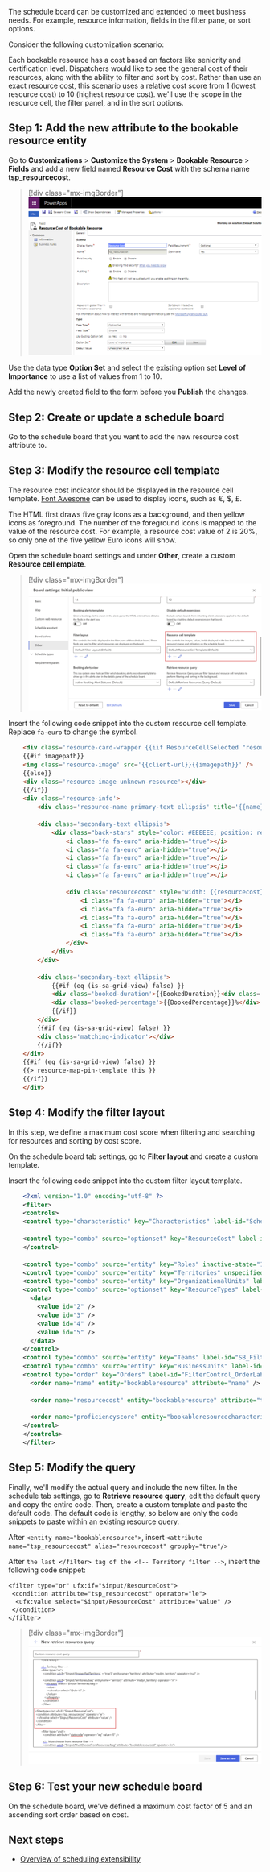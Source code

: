 The schedule board can be customized and extended to meet business needs. For example, resource information, fields in the filter pane, or sort options.

Consider the following customization scenario:

Each bookable resource has a cost based on factors like seniority and certification level. Dispatchers would like to see the general cost of their resources, along with the ability to filter and sort by cost. Rather than use an exact resource cost, this scenario uses a relative cost score from 1 (lowest resource cost) to 10 (highest resource cost). we'll use the scope in the resource cell, the filter panel, and in the sort options.

## Step 1: Add the new attribute to the bookable resource entity

Go to **Customizations** > **Customize the System** > **Bookable Resource** > **Fields** and add a new field named **Resource Cost** with the schema name **tsp_resourcecost**.

> [!div class="mx-imgBorder"]
> ![Screenshot of adding resource cost attribute or field to a bookable resource.](../../field-service/media/schedule-board-tab-settings-resource-cost.png "Screenshot of adding resource cost attribute or field to a bookable resource")

Use the data type **Option Set** and select the existing option set **Level of Importance** to use a list of values from 1 to 10.

Add the newly created field to the form before you **Publish** the changes.

## Step 2: Create or update a schedule board

Go to the schedule board that you want to add the new resource cost attribute to.

## Step 3: Modify the resource cell template

The resource cost indicator should be displayed in the resource cell template. [Font Awesome](https://fontawesome.com/) can be used to display icons, such as €, $, £.

The HTML first draws five gray icons as a background, and then yellow icons as foreground. The number of the foreground icons is mapped to the value of the resource cost. For example, a resource cost value of 2 is 20%, so only one of the five yellow Euro icons will show.

Open the schedule board settings and under **Other**, create a custom **Resource cell emplate**.

> [!div class="mx-imgBorder"]
> ![Screenshot of where to edit the resource cell template.](../../field-service/media/schedule-board-tab-settings-edit-resource-cell.png "Screenshot of where to edit the resource cell template")

Insert the following code snippet into the custom resource cell template. Replace `fa-euro` to change the symbol.

```HTML
    <div class='resource-card-wrapper {{iif ResourceCellSelected "resource-cell-selected" ""}} {{iif ResourceUnavailable "resource-unavailable" ""}} {{iif IsMatchingAvailability "availability-match" ""}}'>
    {{#if imagepath}}
    <img class='resource-image' src='{{client-url}}{{imagepath}}' />
    {{else}}
    <div class='resource-image unknown-resource'></div>
    {{/if}}
    <div class='resource-info'>
        <div class='resource-name primary-text ellipsis' title='{{name}}'>{{name}}</div>

		<div class='secondary-text ellipsis'> 
			<div class="back-stars" style="color: #EEEEEE; position: relative; display: inline-block;">
				<i class="fa fa-euro" aria-hidden="true"></i>
				<i class="fa fa-euro" aria-hidden="true"></i>
				<i class="fa fa-euro" aria-hidden="true"></i>
				<i class="fa fa-euro" aria-hidden="true"></i>
				<i class="fa fa-euro" aria-hidden="true"></i>
				
				<div class="resourcecost" style="width: {{resourcecost}}0%; color: #FFBC0B; position: absolute; top: 0; left:0; display: inline-block; overflow: hidden;">
					<i class="fa fa-euro" aria-hidden="true"></i>
					<i class="fa fa-euro" aria-hidden="true"></i>
					<i class="fa fa-euro" aria-hidden="true"></i>
					<i class="fa fa-euro" aria-hidden="true"></i>
					<i class="fa fa-euro" aria-hidden="true"></i>
				</div>
			</div>
		</div>

        <div class='secondary-text ellipsis'>
            {{#if (eq (is-sa-grid-view) false) }}
            <div class='booked-duration'>{{BookedDuration}}<div class='fo-sch-clock'></div></div>
            <div class='booked-percentage'>{{BookedPercentage}}%</div>
            {{/if}}
        </div>
        {{#if (eq (is-sa-grid-view) false) }}
        <div class='matching-indicator'></div>
        {{/if}}
    </div>
    {{#if (eq (is-sa-grid-view) false) }}
    {{> resource-map-pin-template this }}
    {{/if}}
    </div>
```

## Step 4: Modify the filter layout

In this step, we define a maximum cost score when filtering and searching for resources and sorting by cost score.

On the schedule board tab settings, go to **Filter layout** and create a custom template.

Insert the following code snippet into the custom filter layout template.

```XML
    <?xml version="1.0" encoding="utf-8" ?>
    <filter>
    <controls>
    <control type="characteristic" key="Characteristics" label-id="ScheduleAssistant.West.Skills" />

	<control type="combo" source="optionset" key="ResourceCost" label-id="Resource Cost Limit" entity="bookableresource" attribute="tsp_resourcecost" multi="false">
    </control>

    <control type="combo" source="entity" key="Roles" inactive-state="1" label-id="ScheduleAssistant.West.Roles" entity="bookableresourcecategory" multi="true" />
    <control type="combo" source="entity" key="Territories" unspecified-key="UnspecifiedTerritory" label-id="ScheduleAssistant.West.Territories" entity="territory" multi="true" />
    <control type="combo" source="entity" key="OrganizationalUnits" label-id="SB_FilterPanel_OrganizationalUnitsFilter_Title" inactive-state="1" entity="msdyn_organizationalunit" multi="true" />
    <control type="combo" source="optionset" key="ResourceTypes" label-id="SB_FilterPanel_ResourceTypesFilter_Title" entity="bookableresource" attribute="resourcetype" multi="true">
      <data>
        <value id="2" />
        <value id="3" />
        <value id="4" />
        <value id="5" />
      </data>
    </control>
    <control type="combo" source="entity" key="Teams" label-id="SB_FilterPanel_TeamsFilter_Title" entity="team" multi="true" />
    <control type="combo" source="entity" key="BusinessUnits" label-id="SB_FilterPanel_BusinessUnitsFilter_Title" entity="businessunit" multi="true" />
    <control type="order" key="Orders" label-id="FilterControl_OrderLabel">
      <order name="name" entity="bookableresource" attribute="name" />

      <order name="resourcecost" entity="bookableresource" attribute="tsp_resourcecost" />

      <order name="proficiencyscore" entity="bookableresourcecharacteristic" attribute="ratingvalue" />
    </control>
    </controls>
    </filter>
 ```

## Step 5: Modify the query

Finally, we'll modify the actual query and include the new filter. In the schedule tab settings, go to **Retrieve resource query**, edit the default query and copy the entire code. Then, create a custom template and paste the default code. The default code is lengthy, so below are only the code snippets to paste within an existing resource query.

After `<entity name="bookableresource">`, insert `<attribute name="tsp_resourcecost" alias="resourcecost" groupby="true"/>`

After `the last </filter> tag of the <!-- Territory filter -->`, insert the following code snippet:

```UFX
<filter type="or" ufx:if="$input/ResourceCost">
 <condition attribute="tsp_resourcecost" operator="le">
  <ufx:value select="$input/ResourceCost" attribute="value" />
 </condition>
</filter>

```

> [!div class="mx-imgBorder"]
> ![Screenshot of code edit to resource query, filter type.](../../field-service/media/schedule-board-tab-settings-resource-query-snippet2.png)

## Step 6: Test your new schedule board

On the schedule board, we've defined a maximum cost factor of 5 and an ascending sort order based on cost.

## Next steps

- [Overview of scheduling extensibility](/dynamics365/customer-engagement/common-scheduler/developer/understanding-and-customizing-resource-matching-in-urs)
